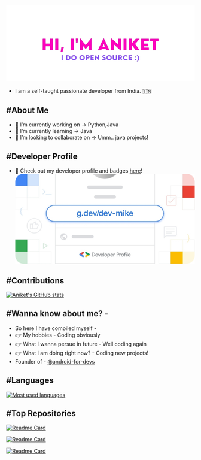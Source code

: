<img src = "./assests/profile.png">

- I am a self-taught passionate developer from India. 🇮🇳

## #About Me

- 🔭 I’m currently working on -> Python,Java
- 🌱 I’m currently learning -> Java
- 👯 I’m looking to collaborate on -> Umm.. java projects!

## #Developer Profile
- 🤖 Check out my developer profile and badges [here](https://g.dev/dev-mike)!
<a href = "https://g.dev/dev-mike"><img src = "./assests/gdev.png"> </a>



## #Contributions
[![Aniket's GitHub stats](https://github-readme-stats.vercel.app/api?username=DevMike123&count_private=true&show_icons=true&theme=locale)](https://github.com/DevMike123/)


## #Wanna know about me? -
- So here I have compiled myself -
- 👉 My hobbies - Coding obviously
- 👉 What I wanna persue in future - Well coding again
- 👉 What I am doing right now? - Coding new projects!
- Founder of - [@android-for-devs](https://github.com/android-for-devs)

## #Languages 

[![Most used languages](https://github-readme-stats.vercel.app/api/top-langs/?username=DevMike123&langs_count=30&theme=locale&layout=compact)](https://github.com/DevMike123/)

## #Top Repositories
[![Readme Card](https://github-readme-stats.vercel.app/api/pin/?username=mango-solutions&repo=unicord.js)](https://github.com/mango-solutions/unicord.js)

[![Readme Card](https://github-readme-stats.vercel.app/api/pin/?username=DevMike123&repo=Jarvis)](https://github.com/DevMike123/Jarvis)

[![Readme Card](https://github-readme-stats.vercel.app/api/pin/?username=android-for-devs&repo=Espresso)](https://github.com/android-for-devs/Espresso)
